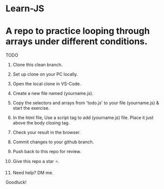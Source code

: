 # Learn-JS

# A repo to practice looping through arrays under different conditions.

TODO

1. Clone this clean branch.

1. Set up clone on your PC locally.

3. Open the local clone in VS-Code.

4. Create a new file named (yourname.js).

5. Copy the selectors and arrays from 'todo.js' to your file (yourname.js) & start the exercise.

6. In the html file, Use a script tag to add (yourname.js) file. Place it just above the body closing tag.

7. Check your result in the browser.

8. Commit changes to your github branch.

8. Push back to this repo for review.

9. Give this repo a star ⭐.

10. Need help? DM me.

Goodluck!

